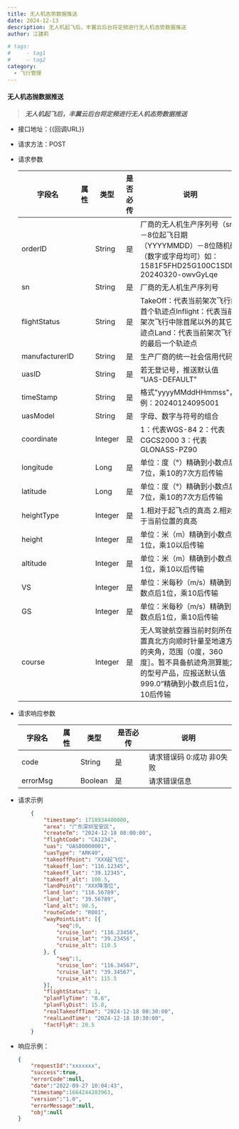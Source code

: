 ```yaml
---
title: 无人机态势数据推送  
date: 2024-12-13
description: 无人机起飞后，丰翼云后台将定频进行无人机态势数据推送
author: 江建莉

# tags:
#     - tag1
#     - tag2
category:
  - 飞行管理
---
```



#### 无人机态抛数据推送
> ***无人机起飞后，丰翼云后台将定频进行无人机态势数据推送***

- 接口地址：{{回调URL}}
- 请求方法：POST
- 请求参数

    |字段名			    |属性	    |类型	|是否必传   |说明                             |
    |-------------------|-----------|-------|-----------|---------------------------------|
	|orderID			|			|String	|是			|厂商的无人机生产序列号（sn）－8位起飞日期（YYYYMMDD）－8位随机码（数字或字母均可）如：1581F5FHD25G100C1SDN-20240320-owvGyLqe|	
	|sn                 |			|String	|是			|厂商的无人机生产序列号|	
	|flightStatus		|			|String	|是			|TakeOff：代表当前架次飞行的首个轨迹点Inflight：代表当前架次飞行中除首尾以外的其它轨迹点Land：代表当前架次飞行的最后一个轨迹点|
	|manufacturerID     |			|String |是     	|生产厂商的统一社会信用代码|
    |uasID              |			|String |是     	|若无登记号，推送默认值 “UAS-DEFAULT"|
    |timeStamp          |			|String |是     	|格式"yyyyMMddHHmmss"，例：20240124095001|
    |uasModel           |			|String |是     	|字母、数字与符号的组合|
    |coordinate         |			|Integer|是     	|1：代表WGS-84 2：代表CGCS2000 3：代表GLONASS-PZ90|
    |longitude          |			|Long   |是     	|单位：度（°）精确到小数点后7位，乘10的7次方后传输|
    |latitude           |			|Long   |是     	|单位：度（°）精确到小数点后7位，乘10的7次方后传输|
    |heightType         |			|Integer|是     	|1.相对于起飞点的真高  2.相对于当前位置的真高|
    |height             |			|Integer|是     	|单位：米（m）精确到小数点后1位，乘10以后传输|
    |altitude           |			|Integer|是     	|单位：米（m）精确到小数点后1位，乘10以后传输|
    |VS                 |			|Integer|是     	|单位：米每秒（m/s）精确到小数点后1位，乘10后传输|
    |GS                 |			|Integer|是     	|单位：米每秒（m/s）精确到小数点后1位，乘10后传输|
    |course             |			|Integer|是     	|无人驾驶航空器当前时刻所在位置真北方向顺时针量至地速方向的夹角，范围（0度，360度］。暂不具备航迹角测算能力的型号产品，应报送默认值999.0”精确到小数点后1位，乘10后传输|
	
- 请求响应参数

    |字段名	 		|属性	    |类型	|是否必传	|说明	                  |
    |---------------|-----------|-------|-----------|-------------------------|
	|code 			|			|String	|是			|请求错误码 0:成功 非0失败|
	|errorMsg		|			|Boolean|是			|请求错误信息             |


					

- 请求示例
    ```json
        {
        	"timestamp": 1718934400000,
        	"area": "广东深圳宝安区",
        	"createTm": "2024-12-18 08:00:00",
        	"flightCode": "CA1234",
        	"uas": "UAS80000001",
        	"uasType": "ARK40",
        	"takeoffPoint": "XXX起飞位",
        	"takeoff_lon": "116.12345",
        	"takeoff_lat": "39.12345",
        	"takeoff_alt": 100.5,
        	"landPoint": "XXX降落位",
        	"land_lon": "116.56789",
        	"land_lat": "39.56789",
        	"land_alt": 90.5,
        	"routeCode": "R001",
        	"wayPointList": [{
        	    "seq":0,
        		"cruise_lon": "116.23456",
        		"cruise_lat": "39.23456",
        		"cruise_alt": 110.5
        	}, {
        	    "seq":1,
        		"cruise_lon": "116.34567",
        		"cruise_lat": "39.34567",
        		"cruise_alt": 115.5
        	}],
        	"flightStatus": 1,
        	"planFlyTime": "8.6",
        	"planFlyDist": 15.8,
        	"realTakeoffTime": "2024-12-18 08:30:00",
        	"realLandTime": "2024-12-18 10:30:00",
        	"factFlyR": 20.5
        }
    ```
- 响应示例：
   
    ```json
	{
        "requestId":"xxxxxxx",
        "success":true,
        "errorCode":null,
        "date":"2022-09-27 10:04:43",
        "timestamp":1664244283963,
        "version":"1.0",
        "errorMessage":null,
        "obj":null      
	}
    ```